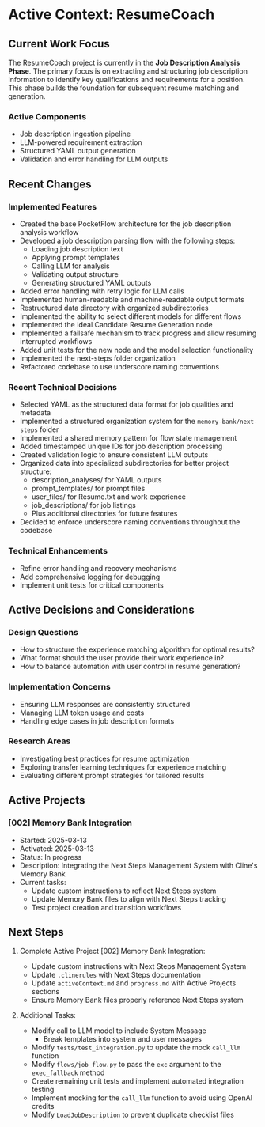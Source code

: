 # Active Context: ResumeCoach

## Current Work Focus

The ResumeCoach project is currently in the **Job Description Analysis Phase**. The primary focus is on extracting and structuring job description information to identify key qualifications and requirements for a position. This phase builds the foundation for subsequent resume matching and generation.

### Active Components
- Job description ingestion pipeline
- LLM-powered requirement extraction
- Structured YAML output generation
- Validation and error handling for LLM outputs

## Recent Changes

### Implemented Features
- Created the base PocketFlow architecture for the job description analysis workflow
- Developed a job description parsing flow with the following steps:
  - Loading job description text
  - Applying prompt templates
  - Calling LLM for analysis
  - Validating output structure
  - Generating structured YAML outputs
- Added error handling with retry logic for LLM calls
- Implemented human-readable and machine-readable output formats
- Restructured data directory with organized subdirectories
- Implemented the ability to select different models for different flows
- Implemented the Ideal Candidate Resume Generation node
- Implemented a failsafe mechanism to track progress and allow resuming interrupted workflows
- Added unit tests for the new node and the model selection functionality
- Implemented the next-steps folder organization
- Refactored codebase to use underscore naming conventions

### Recent Technical Decisions
- Selected YAML as the structured data format for job qualities and metadata
- Implemented a structured organization system for the `memory-bank/next-steps` folder
- Implemented a shared memory pattern for flow state management
- Added timestamped unique IDs for job description processing
- Created validation logic to ensure consistent LLM outputs
- Organized data into specialized subdirectories for better project structure:
  - description_analyses/ for YAML outputs
  - prompt_templates/ for prompt files
  - user_files/ for Resume.txt and work experience
  - job_descriptions/ for job listings
  - Plus additional directories for future features
- Decided to enforce underscore naming conventions throughout the codebase

### Technical Enhancements
- Refine error handling and recovery mechanisms
- Add comprehensive logging for debugging
- Implement unit tests for critical components

## Active Decisions and Considerations

### Design Questions
- How to structure the experience matching algorithm for optimal results?
- What format should the user provide their work experience in?
- How to balance automation with user control in resume generation?

### Implementation Concerns
- Ensuring LLM responses are consistently structured
- Managing LLM token usage and costs
- Handling edge cases in job description formats

### Research Areas
- Investigating best practices for resume optimization
- Exploring transfer learning techniques for experience matching
- Evaluating different prompt strategies for tailored results

## Active Projects

### [002] Memory Bank Integration
- Started: 2025-03-13
- Activated: 2025-03-13
- Status: In progress
- Description: Integrating the Next Steps Management System with Cline's Memory Bank
- Current tasks:
  - Update custom instructions to reflect Next Steps system
  - Update Memory Bank files to align with Next Steps tracking
  - Test project creation and transition workflows

## Next Steps

1. Complete Active Project [002] Memory Bank Integration:
   - Update custom instructions with Next Steps Management System
   - Update `.clinerules` with Next Steps documentation
   - Update `activeContext.md` and `progress.md` with Active Projects sections
   - Ensure Memory Bank files properly reference Next Steps system

2. Additional Tasks:
   - Modify call to LLM model to include System Message
     - Break templates into system and user messages
   - Modify `tests/test_integration.py` to update the mock `call_llm` function 
   - Modify `flows/job_flow.py` to pass the `exc` argument to the `exec_fallback` method
   - Create remaining unit tests and implement automated integration testing
   - Implement mocking for the `call_llm` function to avoid using OpenAI credits
   - Modify `LoadJobDescription` to prevent duplicate checklist files
